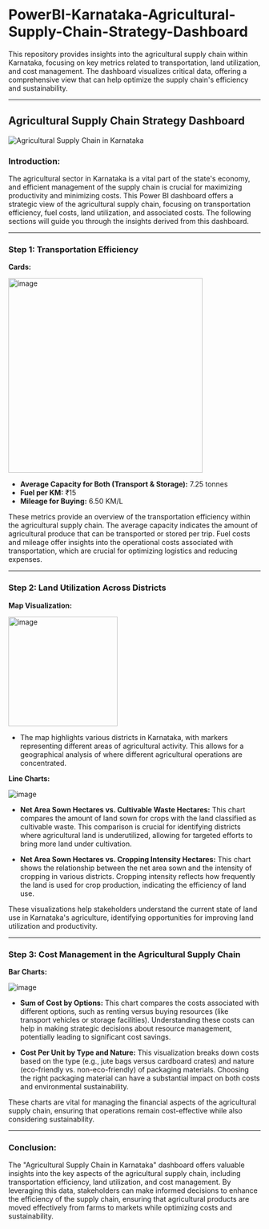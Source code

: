# PowerBI-Karnataka-Agricultural-Supply-Chain-Strategy-Dashboard

This repository provides insights into the agricultural supply chain within Karnataka, focusing on key metrics related to transportation, land utilization, and cost management. The dashboard visualizes critical data, offering a comprehensive view that can help optimize the supply chain's efficiency and sustainability.

---

## Agricultural Supply Chain Strategy Dashboard

![Agricultural Supply Chain in Karnataka](https://github.com/user-attachments/assets/cef6cad6-ee0b-42c7-a93d-bd16fd2023f2)

### Introduction:
The agricultural sector in Karnataka is a vital part of the state's economy, and efficient management of the supply chain is crucial for maximizing productivity and minimizing costs. This Power BI dashboard offers a strategic view of the agricultural supply chain, focusing on transportation efficiency, fuel costs, land utilization, and associated costs. The following sections will guide you through the insights derived from this dashboard.

---

### Step 1: Transportation Efficiency

**Cards:**

<img width="388" alt="image" src="https://github.com/user-attachments/assets/1aff18e9-cb85-4a3e-be9b-f7bc322261ca">

- **Average Capacity for Both (Transport & Storage):** 7.25 tonnes
- **Fuel per KM:** ₹15
- **Mileage for Buying:** 6.50 KM/L

These metrics provide an overview of the transportation efficiency within the agricultural supply chain. The average capacity indicates the amount of agricultural produce that can be transported or stored per trip. Fuel costs and mileage offer insights into the operational costs associated with transportation, which are crucial for optimizing logistics and reducing expenses.

---

### Step 2: Land Utilization Across Districts

**Map Visualization:**

<img width="218" alt="image" src="https://github.com/user-attachments/assets/502927b6-8637-4e9e-9097-7941d2966be4">

- The map highlights various districts in Karnataka, with markers representing different areas of agricultural activity. This allows for a geographical analysis of where different agricultural operations are concentrated.

**Line Charts:**

![image](https://github.com/user-attachments/assets/2ef0836e-aefe-4322-a871-49cafc16b614)

- **Net Area Sown Hectares vs. Cultivable Waste Hectares:** This chart compares the amount of land sown for crops with the land classified as cultivable waste. This comparison is crucial for identifying districts where agricultural land is underutilized, allowing for targeted efforts to bring more land under cultivation.
  
- **Net Area Sown Hectares vs. Cropping Intensity Hectares:** This chart shows the relationship between the net area sown and the intensity of cropping in various districts. Cropping intensity reflects how frequently the land is used for crop production, indicating the efficiency of land use.

These visualizations help stakeholders understand the current state of land use in Karnataka's agriculture, identifying opportunities for improving land utilization and productivity.

---

### Step 3: Cost Management in the Agricultural Supply Chain

**Bar Charts:**

![image](https://github.com/user-attachments/assets/d628bad3-8a53-42f4-900e-1d45bcf7c540)

- **Sum of Cost by Options:** This chart compares the costs associated with different options, such as renting versus buying resources (like transport vehicles or storage facilities). Understanding these costs can help in making strategic decisions about resource management, potentially leading to significant cost savings.

- **Cost Per Unit by Type and Nature:** This visualization breaks down costs based on the type (e.g., jute bags versus cardboard crates) and nature (eco-friendly vs. non-eco-friendly) of packaging materials. Choosing the right packaging material can have a substantial impact on both costs and environmental sustainability.

These charts are vital for managing the financial aspects of the agricultural supply chain, ensuring that operations remain cost-effective while also considering sustainability.

---

### Conclusion:

The "Agricultural Supply Chain in Karnataka" dashboard offers valuable insights into the key aspects of the agricultural supply chain, including transportation efficiency, land utilization, and cost management. By leveraging this data, stakeholders can make informed decisions to enhance the efficiency of the supply chain, ensuring that agricultural products are moved effectively from farms to markets while optimizing costs and sustainability.

